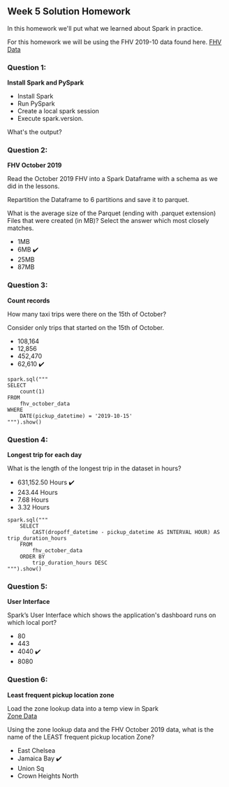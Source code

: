 ## Week 5 Solution Homework

In this homework we'll put what we learned about Spark in practice.

For this homework we will be using the FHV 2019-10 data found here. [FHV Data](https://github.com/DataTalksClub/nyc-tlc-data/releases/download/fhv/fhv_tripdata_2019-10.csv.gz)

### Question 1: 

**Install Spark and PySpark** 

- Install Spark
- Run PySpark
- Create a local spark session
- Execute spark.version.

What's the output?



### Question 2: 

**FHV October 2019**

Read the October 2019 FHV into a Spark Dataframe with a schema as we did in the lessons.

Repartition the Dataframe to 6 partitions and save it to parquet.

What is the average size of the Parquet (ending with .parquet extension) Files that were created (in MB)? Select the answer which most closely matches.

- 1MB
- 6MB ✔️
- 25MB
- 87MB

### Question 3: 

**Count records** 

How many taxi trips were there on the 15th of October?

Consider only trips that started on the 15th of October.

- 108,164 
- 12,856
- 452,470
- 62,610 ✔️

```
spark.sql("""
SELECT
    count(1)
FROM
    fhv_october_data
WHERE
    DATE(pickup_datetime) = '2019-10-15'
""").show()
```

### Question 4: 

**Longest trip for each day** 

What is the length of the longest trip in the dataset in hours?

- 631,152.50 Hours ✔️
- 243.44 Hours
- 7.68 Hours
- 3.32 Hours

```
spark.sql("""
    SELECT 
        CAST(dropoff_datetime - pickup_datetime AS INTERVAL HOUR) AS trip_duration_hours
    FROM
        fhv_october_data
    ORDER BY
        trip_duration_hours DESC
""").show()
```

### Question 5: 

**User Interface**

Spark’s User Interface which shows the application's dashboard runs on which local port?

- 80
- 443
- 4040 ✔️
- 8080

### Question 6: 

**Least frequent pickup location zone**

Load the zone lookup data into a temp view in Spark</br>
[Zone Data](https://github.com/DataTalksClub/nyc-tlc-data/releases/download/misc/taxi_zone_lookup.csv)

Using the zone lookup data and the FHV October 2019 data, what is the name of the LEAST frequent pickup location Zone?</br>

- East Chelsea
- Jamaica Bay ✔️
- Union Sq
- Crown Heights North


